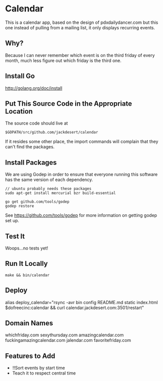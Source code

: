 Calendar
===========

This is a calendar app, based on the design of pdxdailydancer.com
but this one instead of pulling from a mailing list,
it only displays recurring events.

Why?
----

Because I can never remember which event is on the third friday
of every month, much less figure out which friday is the third one.


Install Go
----------

http://golang.org/doc/install


Put This Source Code in the Appropriate Location
------------------------------------------------

The source code should live at

    $GOPATH/src/github.com/jackdesert/calendar

If it resides some other place, the import commands will complain that they can't find the packages.

Install Packages
----------------

We are using Godep in order to ensure that everyone running this software has the same version of each dependency.

    // ubuntu probably needs these packages
    sudo apt-get install mercurial bzr build-essential

    go get github.com/tools/godep
    godep restore


See https://github.com/tools/godep for more information on getting godep set up.


Test It
-------

Woops...no tests yet!


Run It Locally
--------------

    make && bin/calendar

Deploy
------

alias deploy_calendar="rsync -avr bin config README.md static index.html $dofreecinc:calendar && curl calendar.jackdesert.com:3501/restart"


Domain Names
------------

whichfriday.com
sexythursday.com
amazingcalendar.com
fuckingamazingcalendar.com
jalendar.com
favoritefriday.com


Features to Add
---------------

  * !!Sort events by start time
  * Teach it to respect central time
